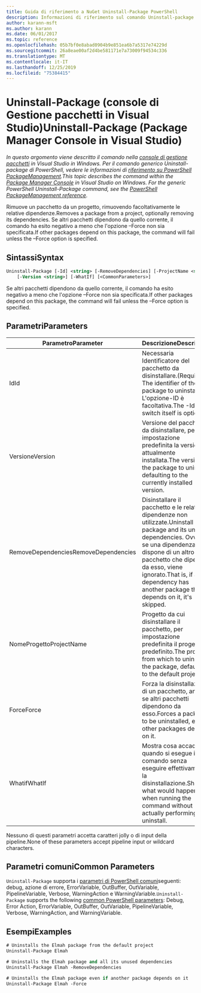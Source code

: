```yaml
---
title: Guida di riferimento a NuGet Uninstall-Package PowerShell
description: Informazioni di riferimento sul comando Uninstall-package di PowerShell nella console di gestione pacchetti NuGet in Visual Studio.
author: karann-msft
ms.author: karann
ms.date: 06/01/2017
ms.topic: reference
ms.openlocfilehash: 05b7bf0e8abad0904b9e851ea6b7a5317e74229d
ms.sourcegitcommit: 26a8eae00af2d4be581171e7a73009f94534c336
ms.translationtype: MT
ms.contentlocale: it-IT
ms.lasthandoff: 12/25/2019
ms.locfileid: "75384415"
---
```

# <a name="uninstall-package-package-manager-console-in-visual-studio"></a><span data-ttu-id="ab7ea-103">Uninstall-Package (console di Gestione pacchetti in Visual Studio)</span><span class="sxs-lookup"><span data-stu-id="ab7ea-103">Uninstall-Package (Package Manager Console in Visual Studio)</span></span>

<span data-ttu-id="ab7ea-104">*In questo argomento viene descritto il comando nella [console di gestione pacchetti](../../consume-packages/install-use-packages-powershell.md) in Visual Studio in Windows. Per il comando generico Uninstall-package di PowerShell, vedere le informazioni di [riferimento su PowerShell PackageManagement](/powershell/module/packagemanagement/?view=powershell-6).*</span><span class="sxs-lookup"><span data-stu-id="ab7ea-104">*This topic describes the command within the [Package Manager Console](../../consume-packages/install-use-packages-powershell.md) in Visual Studio on Windows. For the generic PowerShell Uninstall-Package command, see the [PowerShell PackageManagement reference](/powershell/module/packagemanagement/?view=powershell-6).*</span></span>

<span data-ttu-id="ab7ea-105">Rimuove un pacchetto da un progetto, rimuovendo facoltativamente le relative dipendenze.</span><span class="sxs-lookup"><span data-stu-id="ab7ea-105">Removes a package from a project, optionally removing its dependencies.</span></span> <span data-ttu-id="ab7ea-106">Se altri pacchetti dipendono da quello corrente, il comando ha esito negativo a meno che l'opzione –Force non sia specificata.</span><span class="sxs-lookup"><span data-stu-id="ab7ea-106">If other packages depend on this package, the command will fail unless the –Force option is specified.</span></span>

## <a name="syntax"></a><span data-ttu-id="ab7ea-107">Sintassi</span><span class="sxs-lookup"><span data-stu-id="ab7ea-107">Syntax</span></span>

```ps
Uninstall-Package [-Id] <string> [-RemoveDependencies] [-ProjectName <string>] [-Force]
    [-Version <string>] [-WhatIf] [<CommonParameters>]
```

<span data-ttu-id="ab7ea-108">Se altri pacchetti dipendono da quello corrente, il comando ha esito negativo a meno che l'opzione –Force non sia specificata.</span><span class="sxs-lookup"><span data-stu-id="ab7ea-108">If other packages depend on this package, the command will fail unless the –Force option is specified.</span></span>

## <a name="parameters"></a><span data-ttu-id="ab7ea-109">Parametri</span><span class="sxs-lookup"><span data-stu-id="ab7ea-109">Parameters</span></span>

| <span data-ttu-id="ab7ea-110">Parametro</span><span class="sxs-lookup"><span data-stu-id="ab7ea-110">Parameter</span></span> | <span data-ttu-id="ab7ea-111">Descrizione</span><span class="sxs-lookup"><span data-stu-id="ab7ea-111">Description</span></span> |
| --- | --- |
| <span data-ttu-id="ab7ea-112">Id</span><span class="sxs-lookup"><span data-stu-id="ab7ea-112">Id</span></span> | <span data-ttu-id="ab7ea-113">Necessaria Identificatore del pacchetto da disinstallare.</span><span class="sxs-lookup"><span data-stu-id="ab7ea-113">(Required) The identifier of the package to uninstall.</span></span> <span data-ttu-id="ab7ea-114">L'opzione-ID è facoltativa.</span><span class="sxs-lookup"><span data-stu-id="ab7ea-114">The -Id switch itself is optional.</span></span> |
| <span data-ttu-id="ab7ea-115">Versione</span><span class="sxs-lookup"><span data-stu-id="ab7ea-115">Version</span></span> | <span data-ttu-id="ab7ea-116">Versione del pacchetto da disinstallare, per impostazione predefinita la versione attualmente installata.</span><span class="sxs-lookup"><span data-stu-id="ab7ea-116">The version of the package to uninstall, defaulting to the currently installed version.</span></span> |
| <span data-ttu-id="ab7ea-117">RemoveDependencies</span><span class="sxs-lookup"><span data-stu-id="ab7ea-117">RemoveDependencies</span></span> | <span data-ttu-id="ab7ea-118">Disinstallare il pacchetto e le relative dipendenze non utilizzate.</span><span class="sxs-lookup"><span data-stu-id="ab7ea-118">Uninstall the package and its unused dependencies.</span></span> <span data-ttu-id="ab7ea-119">Ovvero, se una dipendenza dispone di un altro pacchetto che dipende da esso, viene ignorato.</span><span class="sxs-lookup"><span data-stu-id="ab7ea-119">That is, if any dependency has another package that depends on it, it's skipped.</span></span> |
| <span data-ttu-id="ab7ea-120">NomeProgetto</span><span class="sxs-lookup"><span data-stu-id="ab7ea-120">ProjectName</span></span> | <span data-ttu-id="ab7ea-121">Progetto da cui disinstallare il pacchetto, per impostazione predefinita il progetto predefinito.</span><span class="sxs-lookup"><span data-stu-id="ab7ea-121">The project from which to uninstall the package, defaulting to the default project.</span></span> |
| <span data-ttu-id="ab7ea-122">Force</span><span class="sxs-lookup"><span data-stu-id="ab7ea-122">Force</span></span> | <span data-ttu-id="ab7ea-123">Forza la disinstallazione di un pacchetto, anche se altri pacchetti dipendono da esso.</span><span class="sxs-lookup"><span data-stu-id="ab7ea-123">Forces a package to be uninstalled, even if other packages depend on it.</span></span> |
| <span data-ttu-id="ab7ea-124">Whatif</span><span class="sxs-lookup"><span data-stu-id="ab7ea-124">WhatIf</span></span> | <span data-ttu-id="ab7ea-125">Mostra cosa accade quando si esegue il comando senza eseguire effettivamente la disinstallazione.</span><span class="sxs-lookup"><span data-stu-id="ab7ea-125">Shows what would happen when running the command without actually performing the uninstall.</span></span> |

<span data-ttu-id="ab7ea-126">Nessuno di questi parametri accetta caratteri jolly o di input della pipeline.</span><span class="sxs-lookup"><span data-stu-id="ab7ea-126">None of these parameters accept pipeline input or wildcard characters.</span></span>

## <a name="common-parameters"></a><span data-ttu-id="ab7ea-127">Parametri comuni</span><span class="sxs-lookup"><span data-stu-id="ab7ea-127">Common Parameters</span></span>

<span data-ttu-id="ab7ea-128">`Uninstall-Package` supporta i [parametri di PowerShell comuni](https://go.microsoft.com/fwlink/?LinkID=113216)seguenti: debug, azione di errore, ErrorVariable, OutBuffer, OutVariable, PipelineVariable, Verbose, WarningAction e WarningVariable.</span><span class="sxs-lookup"><span data-stu-id="ab7ea-128">`Uninstall-Package` supports the following [common PowerShell parameters](https://go.microsoft.com/fwlink/?LinkID=113216): Debug, Error Action, ErrorVariable, OutBuffer, OutVariable, PipelineVariable, Verbose, WarningAction, and WarningVariable.</span></span>

## <a name="examples"></a><span data-ttu-id="ab7ea-129">Esempi</span><span class="sxs-lookup"><span data-stu-id="ab7ea-129">Examples</span></span>

```ps
# Uninstalls the Elmah package from the default project
Uninstall-Package Elmah

# Uninstalls the Elmah package and all its unused dependencies
Uninstall-Package Elmah -RemoveDependencies 

# Uninstalls the Elmah package even if another package depends on it
Uninstall-Package Elmah -Force
```
